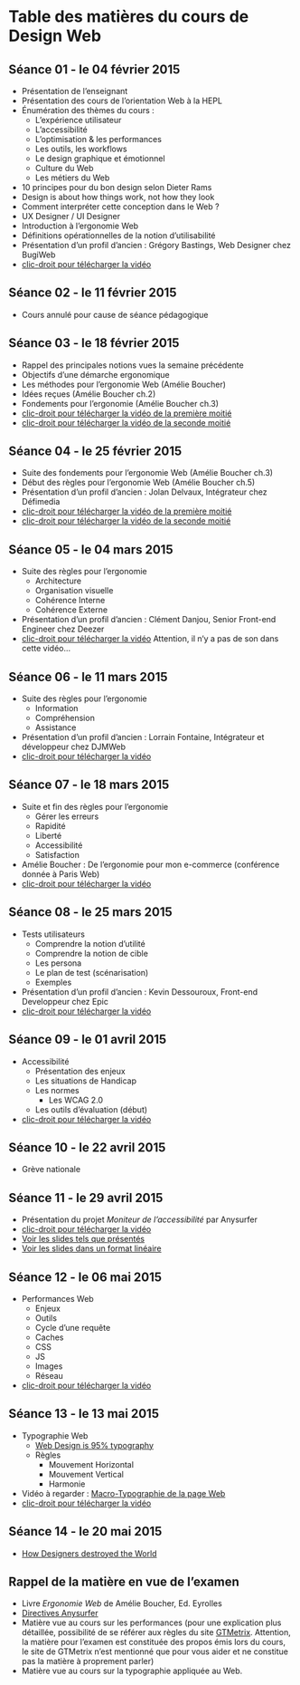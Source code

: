 # Table des matières du cours de Design Web

## Séance 01 - le 04 février 2015

- Présentation de l’enseignant
- Présentation des cours de l’orientation Web à la HEPL
- Énumération des thèmes du cours :
	- L’expérience utilisateur
	- L’accessibilité
	- L’optimisation & les performances
	- Les outils, les workflows
	- Le design graphique et émotionnel
	- Culture du Web
	- Les métiers du Web
- 10 principes pour du bon design selon Dieter Rams
- Design is about how things work, not how they look
- Comment interpréter cette conception dans le Web ?
- UX Designer / UI Designer
- Introduction à l’ergonomie Web
- Définitions opérationnelles de la notion d’utilisabilité
- Présentation d’un profil d’ancien : Grégory Bastings, Web Designer chez BugiWeb
- [clic-droit pour télécharger la vidéo](http://www.domy.be/design-web/vids/c1.mp4)

## Séance 02 - le 11 février 2015

- Cours annulé pour cause de séance pédagogique

## Séance 03 - le 18 février 2015

- Rappel des principales notions vues la semaine précédente
- Objectifs d’une démarche ergonomique
- Les méthodes pour l’ergonomie Web (Amélie Boucher)
- Idées reçues (Amélie Boucher ch.2)
- Fondements pour l’ergonomie (Amélie Boucher ch.3)
- [clic-droit pour télécharger la vidéo de la première moitié](http://www.domy.be/design-web/vids/c3-1.mov)
- [clic-droit pour télécharger la vidéo de la seconde moitié](http://www.domy.be/design-web/vids/c3-2.mov)

## Séance 04 - le 25 février 2015
- Suite des fondements pour l’ergonomie Web (Amélie Boucher ch.3)
- Début des règles pour l’ergonomie Web (Amélie Boucher ch.5)
- Présentation d’un profil d’ancien : Jolan Delvaux, Intégrateur chez Défimedia
- [clic-droit pour télécharger la vidéo de la première moitié](http://www.domy.be/design-web/vids/c4-1.mov)
- [clic-droit pour télécharger la vidéo de la seconde moitié](http://www.domy.be/design-web/vids/c4-2.mov)

## Séance 05 - le 04 mars 2015
- Suite des règles pour l’ergonomie
	- Architecture
	- Organisation visuelle
	- Cohérence Interne
	- Cohérence Externe
- Présentation d’un profil d’ancien : Clément Danjou, Senior Front-end Engineer chez Deezer
- [clic-droit pour télécharger la vidéo](http://www.domy.be/design-web/vids/c5.mp4) Attention, il n‘y a pas de son dans cette vidéo…

## Séance 06 - le 11 mars 2015
- Suite des règles pour l’ergonomie
	- Information
	- Compréhension
	- Assistance
- Présentation d’un profil d’ancien : Lorrain Fontaine, Intégrateur et développeur chez DJMWeb
- [clic-droit pour télécharger la vidéo](http://www.domy.be/design-web/vids/c6.mp4)

## Séance 07 - le 18 mars 2015
- Suite et fin des règles pour l’ergonomie
	- Gérer les erreurs
	- Rapidité
	- Liberté
	- Accessibilité
	- Satisfaction
- Amélie Boucher : De l’ergonomie pour mon e-commerce (conférence donnée à Paris Web)
- [clic-droit pour télécharger la vidéo](http://www.domy.be/design-web/vids/c7.mp4)

## Séance 08 - le 25 mars 2015
- Tests utilisateurs
	- Comprendre la notion d’utilité
	- Comprendre la notion de cible
	- Les persona
	- Le plan de test (scénarisation)
	- Exemples
- Présentation d’un profil d’ancien : Kevin Dessouroux, Front-end Developpeur chez Epic
- [clic-droit pour télécharger la vidéo](http://www.domy.be/design-web/vids/c8.mp4)

## Séance 09 - le 01 avril 2015
- Accessibilité
	- Présentation des enjeux
	- Les situations de Handicap
	- Les normes
		- Les WCAG 2.0
	- Les outils d’évaluation (début)
- [clic-droit pour télécharger la vidéo](http://www.domy.be/design-web/vids/c9.mp4)

## Séance 10 - le 22 avril 2015
- Grève nationale

## Séance 11 - le 29 avril 2015
- Présentation du projet *Moniteur de l’accessibilité* par Anysurfer
- [clic-droit pour télécharger la vidéo](http://www.domy.be/design-web/vids/c10.mp4)
- [Voir les slides tels que présentés](http://slides.anysurfer.be/reveal/tm2014_2015_fr.html#/)
- [Voir les slides dans un format linéaire](http://slides.anysurfer.be/reveal/tm_2014_2015_handout_fr.html)

## Séance 12 - le 06 mai 2015
- Performances Web
    + Enjeux
    + Outils
    + Cycle d’une requête
    + Caches
    + CSS
    + JS
    + Images
    + Réseau
- [clic-droit pour télécharger la vidéo](http://www.domy.be/design-web/vids/c11.mp4)

## Séance 13 - le 13 mai 2015
- Typographie Web
    + [Web Design is 95% typography](https://ia.net/know-how/the-web-is-all-about-typography-period)
    + Règles
        * Mouvement Horizontal
        * Mouvement Vertical
        * Harmonie
- Vidéo à regarder : [Macro-Typographie de la page Web](http://dai.ly/xfpf08)
- [clic-droit pour télécharger la vidéo](http://www.domy.be/design-web/vids/c12.mp4)

## Séance 14 - le 20 mai 2015
- [How Designers destroyed the World](https://vimeo.com/68470326)

## Rappel de la matière en vue de l’examen
- Livre *Ergonomie Web* de Amélie Boucher, Ed. Eyrolles
- [Directives Anysurfer](http://www.anysurfer.be/fr/en-pratique/directives)
- Matière vue au cours sur les performances (pour une explication plus détaillée, possibilité de se référer aux règles du site [GTMetrix](http://gtmetrix.com/recommendations.html). Attention, la matière pour l’examen est constituée des propos émis lors du cours, le site de GTMetrix n’est mentionné que pour vous aider et ne constitue pas la matière à proprement parler)
- Matière vue au cours sur la typographie appliquée au Web.
